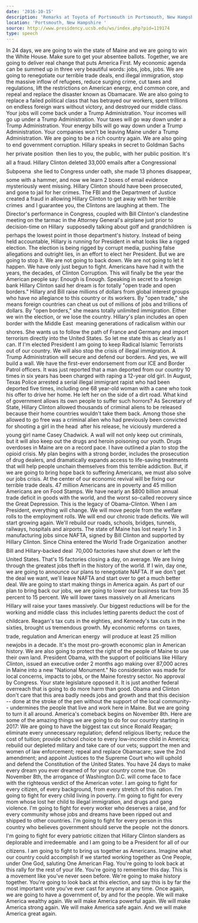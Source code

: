 ```yaml
---
date: '2016-10-15'
description: 'Remarks at Toyota of Portsmouth in Portsmouth, New Hampshire '
location: 'Portsmouth, New Hampshire '
source: http://www.presidency.ucsb.edu/ws/index.php?pid=119174
type: speech
---
```


In 24 days, we are going to win the state of Maine and we are going to win the White House. Make sure to get your absentee ballots. Together, we are going to deliver real change that puts America First. My economic agenda can be summed up in three very beautiful words: jobs, jobs, jobs. We are going to renegotiate our terrible trade deals, end illegal immigration, stop the massive inflow of refugees, reduce surging crime, cut taxes and regulations, lift the restrictions on American energy, end common core, and repeal and replace the disaster known as Obamacare. We are also going to replace a failed political class that has betrayed our workers, spent trillions on endless foreign wars without victory, and destroyed our middle class. Your jobs will come back under a Trump Administration. Your incomes will go up under a Trump Administration. Your taxes will go way down under a Trump Administration. Your energy bills will go way down under a Trump Administration. Your companies won't be leaving Maine under a Trump Administration. We are going to be a rich country again. We are also going to end government corruption. Hillary speaks in secret to Goldman Sachs  her private position  then lies to you, the public, with her public position. It's all a fraud. Hillary Clinton deleted 33,000 emails  after a Congressional Subpoena  she lied to Congress under oath, she made 13 phones disappear, some with a hammer, and now we learn 2 boxes of email evidence mysteriously went missing. Hillary Clinton should have been prosecuted, and gone to jail for her crimes. The FBI and the Department of Justice created a fraud in allowing Hillary Clinton to get away with her terrible crimes  and I guarantee you, the Clintons are laughing at them. The Director's performance in Congress, coupled with Bill Clinton's clandestine meeting on the tarmac in the Attorney General's airplane just prior to decision-time on Hillary  supposedly talking about golf and grandchildren  is perhaps the lowest point in those department's history. Instead of being held accountable, Hillary is running for President in what looks like a rigged election. The election is being rigged by corrupt media, pushing false allegations and outright lies, in an effort to elect her President. But we are going to stop it. We are not going to back down. We are not going to let it happen. We have only just begun to fight. Americans have had it with the years, the decades, of Clinton Corruption. This will finally be the year the American people say: Enough is Enough. Speaking in secret to a foreign bank Hillary Clinton said her dream is for totally "open trade and open borders." Hillary and Bill raise millions of dollars from global interest groups who have no allegiance to this country or its workers. By "open trade," she means foreign countries can cheat us out of millions of jobs and trillions of dollars. By "open borders," she means totally unlimited immigration. Either we win the election, or we lose the country. Hillary's plan includes an open border with the Middle East  meaning generations of radicalism within our shores. She wants us to follow the path of France and Germany and import terrorism directly into the United States. So let me state this as clearly as I can. If I'm elected President I am going to keep Radical Islamic Terrorists out of our country. We will also stop the crisis of illegal immigration. A Trump Administration will secure and defend our borders. And yes, we will build a wall. We have the first-ever endorsement from our ICE and Border Patrol officers. It was just reported that a man deported from our country 10 times in six years has been charged with raping a 12-year old girl. In August, Texas Police arrested a serial illegal immigrant rapist who had been deported five times, including one 68 year-old woman with a cane who took his offer to drive her home. He left her on the side of a dirt road. What kind of government allows its own people to suffer such horrors? As Secretary of State, Hillary Clinton allowed thousands of criminal aliens to be released because their home countries wouldn't take them back. Among those she allowed to go free was a criminal alien who had previously been convicted for shooting a girl in the head  after his release, he viciously murdered a young girl name Casey Chadwick. A wall will not only keep out criminals, but it will also keep out the drugs and heroin poisoning our youth. Drugs overdoses in Maine are on a record pace. I have outlined a plan to stop the opioid crisis. My plan begins with a strong border, includes the prosecution of drug dealers, and dramatically expands access to life-saving treatments that will help people unchain themselves from this terrible addiction. But, if we are going to bring hope back to suffering Americans, we must also solve our jobs crisis. At the center of our economic revival will be fixing our terrible trade deals. 47 million Americans are in poverty and 45 million Americans are on Food Stamps. We have nearly an $800 billion annual trade deficit in goods with the world, and the worst so-called recovery since the Great Depression. This is the legacy of Obama-Clinton. When I am President, everything will change. We will move people from the welfare rolls to the employment rolls. We will end our chronic trade deficits. We will start growing again. We'll rebuild our roads, schools, bridges, tunnels, railways, hospitals and airports. The state of Maine has lost nearly 1 in 3 manufacturing jobs since NAFTA, signed by Bill Clinton and supported by Hillary Clinton. Since China entered the World Trade Organization  another Bill and Hillary-backed deal  70,000 factories have shut down or left the United States. That's 15 factories closing a day, on average. We are living through the greatest jobs theft in the history of the world. If I win, day one, we are going to announce our plans to renegotiate NAFTA. If we don't get the deal we want, we'll leave NAFTA and start over to get a much better deal. We are going to start making things in America again. As part of our plan to bring back our jobs, we are going to lower our business tax from 35 percent to 15 percent. We will lower taxes massively on all Americans  Hillary will raise your taxes massively. Our biggest reductions will be for the working and middle class  this includes letting parents deduct the cost of childcare. Reagan's tax cuts in the eighties, and Kennedy's tax cuts in the sixties, brought us tremendous growth. My economic reforms  on taxes, trade, regulation and American energy  will produce at least 25 million newjobs in a decade. It's the most pro-growth economic plan in American history. We are also going to protect the right of the people of Maine to use their own land. President Obama, with the support of politicians like Hillary Clinton, issued an executive order 2 months ago making over 87,000 acres in Maine into a new "National Monument." No consideration was made for local concerns, impacts to jobs, or the Maine forestry sector. No approval by Congress. Your state legislature opposed it. It is just another federal overreach that is going to do more harm than good. Obama and Clinton don't care that this area badly needs jobs and growth and that this decision -- done at the stroke of the pen without the support of the local community-- undermines the people that live and work here in Maine. But we are going to turn it all around. America's comeback begins on November 8th. Here are some of the amazing things we are going to do for our country starting in 2017: We are going to have the biggest tax cut since Ronald Reagan; eliminate every unnecessary regulation; defend religious liberty; reduce the cost of tuition; provide school choice to every low-income child in America; rebuild our depleted military and take care of our vets; support the men and women of law enforcement; repeal and replace Obamacare; save the 2nd amendment; and appoint Justices to the Supreme Court who will uphold and defend the Constitution of the United States. You have 24 days to make every dream you ever dreamed of for your country come true. On November 8th, the arrogance of Washington D.C. will come face to face with the righteous verdict of the American voter. I am going to fight for every citizen, of every background, from every stretch of this nation. I'm going to fight for every child living in poverty. I'm going to fight for every mom whose lost her child to illegal immigration, and drugs and gang violence. I'm going to fight for every worker who deserves a raise, and for every community whose jobs and dreams have been ripped out and shipped to other countries. I'm going to fight for every person in this country who believes government should serve the people  not the donors. I'm going to fight for every patriotic citizen that Hillary Clinton slanders as deplorable and irredeemable  and I am going to be a President for all of our citizens. I am going to fight to bring us together as Americans. Imagine what our country could accomplish if we started working together as One People, under One God, saluting One American Flag. You're going to look back at this rally for the rest of your life. You're going to remember this day. This is a movement like you've never seen before. We're going to make history together. You're going to look back at this election, and say this is by far the most important vote you've ever cast for anyone at any time. Once again, we are going to have a government of, by and for the people. We will make America wealthy again. We will make America powerful again. We will make America strong again. We will make America safe again. And we will make America great again.